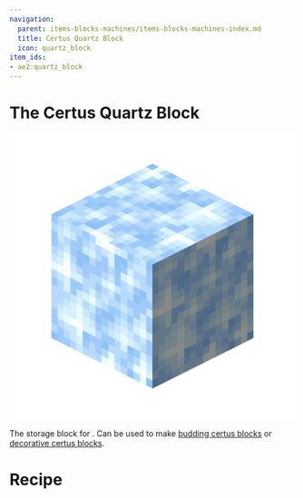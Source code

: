 ```yaml
---
navigation:
  parent: items-blocks-machines/items-blocks-machines-index.md
  title: Certus Quartz Block
  icon: quartz_block
item_ids:
- ae2:quartz_block
---
```

# The Certus Quartz Block

![A picture of a certus quartz block.](../assets/blocks/quartz_block.png)

The storage block for <ItemLink id="certus_quartz_crystal" />. Can be used to make [budding certus blocks](budding_certus.md)
or [decorative certus blocks](decorative_certus.md).

# Recipe

<RecipeFor id="quartz_block" />